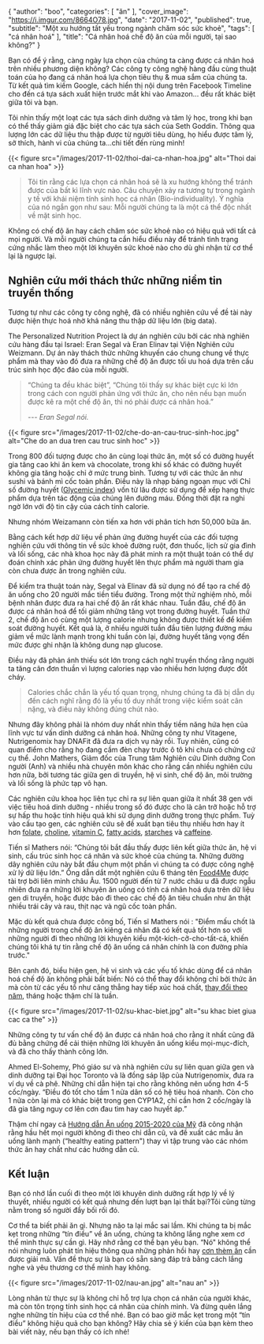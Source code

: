 {
   "author": "boo",
   "categories": [
      "ăn"
   ],
   "cover_image": "https://i.imgur.com/8664O78.jpg",
   "date": "2017-11-02",
   "published": true,
   "subtitle": "Một xu hướng tất yếu trong ngành chăm sóc sức khoẻ",
   "tags": [
      "cá nhân hoá"
   ],
   "title": "Cá nhân hoá chế độ ăn của mỗi người, tại sao không?"
}

Bạn có để ý rằng, càng ngày lựa chọn của chúng ta càng được cá nhân hoá trên nhiều phương diện không? Các công ty công nghệ hàng đầu cùng thuật toán của họ đang cá nhân hoá lựa chọn tiêu thụ & mua sắm của chúng ta. Từ kết quả tìm kiếm Google, cách hiển thị nội dung trên Facebook Timeline cho đến cá tựa sách xuất hiện trước mắt khi vào Amazon... đều rất khác biệt giữa tôi và bạn.

Tôi nhìn thấy một loạt các tựa sách dinh dưỡng và tâm lý học, trong khi bạn có thể thấy giảm giá đặc biệt cho các tựa sách của Seth Goddin. Thông qua lượng lớn các dữ liệu thu thập được từ người tiêu dùng, họ hiểu được tâm lý, sở thích, hành vi của chúng ta...chi tiết đến rùng mình!

{{< figure src="/images/2017-11-02/thoi-dai-ca-nhan-hoa.jpg" alt="Thoi dai ca nhan hoa" >}}

> Tôi tin rằng các lựa chọn cá nhân hoá sẽ là xu hướng không thể tránh được của bất kì lĩnh vực nào. Câu chuyện xảy ra tương tự trong ngành y tế với khái niệm tính sinh học cá nhân (Bio-individuality). Ý nghĩa của nó ngắn gọn như sau: Mỗi người chúng ta là một cá thể độc nhất về mặt sinh học.

Không có chế độ ăn hay cách chăm sóc sức khoẻ nào có hiệu quả với tất cả mọi người. Và mỗi người chúng ta cần hiểu điều này để tránh tình trạng cứng nhắc làm theo một lời khuyên sức khoẻ nào cho dù ghi nhận từ cơ thể lại là ngược lại.

## Nghiên cứu mới thách thức những niềm tin truyền thống

Tương tự như các công ty công nghệ, đã có nhiều nghiên cứu về đề tài này được hiện thực hoá nhờ khả năng thu thập dữ liệu lớn (big data).

The Personalized Nutrition Project là dự án nghiên cứu bởi các nhà nghiên cứu hàng đầu tại Israel: Eran Segal và Eran Elinav tại Viện Nghiên cứu Weizmann. Dự án này thách thức những khuyến cáo chung chung về thực phẩm mà thay vào đó đưa ra những chế độ ăn được tối ưu hoá dựa trên cấu trúc sinh học độc đáo của mỗi người.

> “Chúng ta đều khác biệt”, “Chúng tôi thấy sự khác biệt cực kì lớn trong cách con người phản ứng với thức ăn, cho nên nếu bạn muốn được kê ra một chế độ ăn, thì nó phải được cá nhân hoá.”
>
> --- <cite>Eran Segal nói.</cite>

{{< figure src="/images/2017-11-02/che-do-an-cau-truc-sinh-hoc.jpg" alt="Che do an dua tren cau truc sinh hoc" >}}

Trong 800 đối tượng được cho ăn cùng loại thức ăn, một số có đường huyết gia tăng cao khi ăn kem và chocolate, trong khi số khác có đường huyết không gia tăng hoặc chỉ ở mức trung bình. Tương tự với các thức ăn như sushi và bánh mì cốc toàn phần. Điều này là nhạp báng ngoạn mục với Chỉ số đường huyết (<a href="https://www.health.harvard.edu/healthy-eating/glycemic-index-and-glycemic-load-for-100-foods" target="_blank">Glycemic index</a>) vốn từ lâu được sử dụng để xếp hạng thực phẩm dựa trên tác động của chúng lên đường máu. Đồng thời đặt ra nghi ngờ lớn với độ tin cậy của cách tính calorie.

Nhưng nhóm Weizamann còn tiến xa hơn với phân tích hơn 50,000 bữa ăn.

Bằng cách kết hợp dữ liệu về phản ứng đường huyết của các đối tượng nghiên cứu với thông tin về sức khoẻ đường ruột, đơn thuốc, lịch sử gia đình và lối sống, các nhà khoa học này đã phát minh ra một thuật toán có thể dự đoán chính xác phản ứng đường huyết lên thực phẩm mà người tham gia còn chưa được ăn trong nghiên cứu.

Để kiểm tra thuật toán này, Segal và Elinav đã sử dụng nó để tạo ra chế độ ăn uống cho 20 người mắc tiền tiểu đường. Trong một thử nghiệm nhỏ, mỗi bệnh nhân được đưa ra hai chế độ ăn rất khác nhau. Tuần đầu, chế độ ăn được cá nhân hoá để tối giảm những tăng vọt trong đường huyết. Tuần thứ 2, chế độ ăn có cùng một lượng calorie nhưng không được thiết kế để kiểm soát đường huyết. Kết quả là, ở nhiều người tuần đầu tiên lượng đường máu giảm về mức lành mạnh trong khi tuần còn lại, đường huyết tăng vọng đến mức được ghi nhận là không dung nạp glucose.

Điều này đã phản ánh thiếu sót lớn trong cách nghĩ truyền thống rằng người ta tăng cân đơn thuần vì lượng calories nạp vào nhiều hơn lượng được đốt cháy.

> Calories chắc chắn là yếu tố quan trọng, nhưng chúng ta đã bị dẫn dụ đến cách nghĩ rằng đó là yếu tố duy nhất trong việc kiểm soát cân nặng, và điều này không đúng chút nào.

Nhưng đây không phải là nhóm duy nhất nhìn thấy tiềm năng hứa hẹn của lĩnh vực tư vấn dinh dưỡng cá nhân hoá. Những công ty như Vitagene, Nutrigenomix hay DNAFit đã đưa ra dịch vụ này rồi. Tuy nhiên, cũng có quan điểm cho rằng họ đang cầm đèn chạy trước ô tô khi chưa có chứng cứ cụ thể. John Mathers, Giảm đốc của Trung tâm Nghiên cứu Dinh dưỡng Con người (Anh) và nhiều nhà chuyên môn khác cho rằng cần nhiều nghiên cứu hơn nữa, bởi tương tác giữa gen di truyền, hệ vi sinh, chế độ ăn, môi trường và lối sống là phức tạp vô hạn.

Các nghiên cứu khoa học liên tục chỉ ra sự liên quan giữa ít nhất 38 gen với việc tiêu hoá dinh dưỡng - nhiều trong số đó được cho là cản trở hoặc hỗ trợ sự hấp thu hoặc tính hiệu quả khi sử dụng dinh dưỡng trong thực phẩm. Tuỳ vào cấu tạo gen, các nghiên cứu sẽ đề xuất bạn tiêu thụ nhiều hơn hay ít hơn <a href="http://ghr.nlm.nih.gov/gene/MTHFR" target="_blank">folate</a>, <a href="http://www.karger.com/Article/FullText/337310" target="_blank">choline</a>, <a href="http://www.ncbi.nlm.nih.gov/pubmed/21152927" target="_blank">vitamin C</a>, <a href="http://www.ncbi.nlm.nih.gov/pubmed/20409549" target="_blank">fatty acids</a>, <a href="http://jn.nutrition.org/content/142/5/853.abstract" target="_blank">starches</a> và <a href="http://www.ncbi.nlm.nih.gov/pubmed/16522833" target="_blank">caffeine</a>.

Tiến sĩ Mathers nói: “Chúng tôi bắt đầu thấy được liên kết giữa thức ăn, hệ vi sinh, cấu trúc sinh học cá nhân và sức khoẻ của chúng ta. Những đường dây nghiên cứu này bắt đầu chụm một phần vì chúng ta có được công nghệ xử lý dữ liệu lớn.” Ông dẫn dắt một nghiên cứu 6 tháng tên <a href="http://www.food4me.org/" target="_blank">Food4Me</a> được tài trợ bởi liên minh châu  Âu. 1500 người đến từ 7 nước châu  u đã được ngẫu nhiên đưa ra những lời khuyên ăn uống có tính cá nhân hoá dựa trên dữ liệu gen di truyền, hoặc được bảo đi theo các chế độ ăn tiêu chuẩn như ăn thật nhiều trái cây và rau, thịt nạc và ngũ cốc toàn phần.

Mặc dù kết quả chưa được công bố,  Tiến sĩ Mathers nói : "Điểm mấu chốt là những người trong chế độ ăn kiêng cá nhân đã có kết quả tốt hơn so với những người đi theo những lời khuyên kiểu một-kích-cỡ-cho-tất-cả, khiến chúng tôi khá tự tin rằng chế độ ăn uống cá nhân chính là con đường phía trước."

Bên cạnh đó, biểu hiện gen, hệ vi sinh và các yếu tố khác dùng để cá nhân hoá chế độ ăn không phải bất biến: Nó có thể thay đổi không chỉ bởi thức ăn mà còn từ các yếu tố như căng thẳng hay tiếp xúc hoá chất, <a href="http://www.nature.com/nature/journal/v505/n7484/abs/nature12820.html" target="_blank">thay đổi theo năm</a>, tháng hoặc thậm chí là tuần.

{{< figure src="/images/2017-11-02/su-khac-biet.jpg" alt="su khac biet giua cac ca the" >}}

Những công ty tư vấn chế độ ăn được cá nhân hoá cho rằng ít nhất cũng đã đủ bằng chứng để cải thiện những lời khuyên ăn uống kiểu mọi-mục-đích, và đã cho thấy thành công lớn.

Ahmed El-Sohemy, Phó giáo sư và nhà nghiên cứu sự liên quan giữa gen và dinh dưỡng tại Đại học Toronto và là đồng sáp lập của Nutrigenomix, đưa ra ví dụ về cà phê. Những chỉ dẫn hiện tại cho rằng không nên uống hơn 4-5 cốc/ngày. “Điều đó tốt cho tầm 1 nửa dân số có hệ tiêu hoá nhanh. Còn cho 1 nửa còn lại mà có khác biệt trong gen CYP1A2, chỉ cần hơn 2 cốc/ngày là đã gia tăng nguy cơ lên cơn đau tìm hay cao huyết áp.”

Thậm chí ngay cả <a href="http://health.gov/dietaryguidelines/2015/guidelines" target="_blank">Hướng dẫn Ăn uống 2015-2020 của Mỹ</a> đã công nhận rằng hầu hết mọi người không đi theo chỉ dẫn cũ, và đề xuất các mẫu ăn uống lành mạnh (“healthy eating pattern") thay vì tập trung vào các nhóm thức ăn hay chất như các hướng dẫn cũ.

## Kết luận

Bạn có nhớ lần cuối đi theo một lời khuyên dinh dưỡng rất hợp lý về lý thuyết, nhiều người có kết quả nhưng đến lượt bạn lại thất bại?Tôi cũng từng nằm trong số người đầy bối rối đó.

Cơ thể ta biết phải ăn gì. Nhưng não ta lại mắc sai lầm. Khi chúng ta bị mắc kẹt trong những “tín điều” về ăn uống, chúng ta không lắng nghe xem cơ thể mình thực sự cần gì. Hãy nhớ rằng cơ thể bạn yêu bạn. “Nó" không thể nói nhưng luôn phát tín hiệu thông qua những phản hồi hay <a href="/posts/8-nguyen-nhan-gay-them-an" target="_blank">cơn thèm ăn</a> cần được giải mã. Vấn đề thực sự là bạn có sẵn sàng đáp trả bằng cách lắng nghe và yêu thương cơ thể mình hay không.

{{< figure src="/images/2017-11-02/nau-an.jpg" alt="nau an" >}}

Lòng nhân từ thực sự là không chỉ hỗ trợ lựa chọn cá nhân của người khác, mà còn tôn trọng tính sinh học cá nhân của chính mình. Và đừng quên lắng nghe những tín hiệu của cơ thể nhé.
Bạn có bao giờ mắc kẹt trong một “tín điều” không hiệu quả cho bạn  không? Hãy chia sẻ ý kiến của bạn kèm theo bài viết này, nếu bạn thấy có ích nhé!
